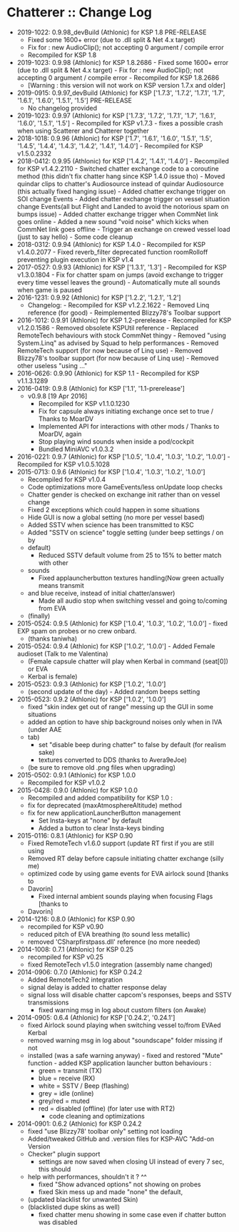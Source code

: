 # Chatterer :: Change Log

* 2019-1022: 0.9.98_devBuild (Athlonic) for KSP 1.8 PRE-RELEASE
	+ Fixed some 1600+ error (due to .dll split & Net 4.x target)
	+ Fix for : new AudioClip(); not accepting 0 argument / compile error
	+ Recompiled for KSP 1.8
* 2019-1023: 0.9.98 (Athlonic) for KSP 1.8.2686
		- Fixed some 1600+ error (due to .dll split & Net 4.x target)
		- Fix for : new AudioClip(); not accepting 0 argument / compile error
		- Recompiled for KSP 1.8.2686
	+ [Warning : this version will not work on KSP version 1.7.x and older]
* 2019-0915: 0.9.97_devBuild (Athlonic) for KSP ['1.7.3', '1.7.2', '1.7.1', '1.7', '1.6.1', '1.6.0', '1.5.1', '1.5'] PRE-RELEASE
	+ No changelog provided
* 2019-1023: 0.9.97 (Athlonic) for KSP ['1.7.3', '1.7.2', '1.7.1', '1.7', '1.6.1', '1.6.0', '1.5.1', '1.5']
		- Recompiled for KSP v1.7.3
		- fixes a possible crash when using Scatterer and Chatterer together
* 2018-1018: 0.9.96 (Athlonic) for KSP ['1.7', '1.6.1', '1.6.0', '1.5.1', '1.5', '1.4.5', '1.4.4', '1.4.3', '1.4.2', '1.4.1', '1.4.0']
		- Recompiled for KSP v1.5.0.2332
* 2018-0412: 0.9.95 (Athlonic) for KSP ['1.4.2', '1.4.1', '1.4.0']
		- Recompiled for KSP v1.4.2.2110
		- Switched chatter exchange code to a coroutine method (this didn't fix chatter hang since KSP 1.4.0 issue tho)
		- Moved quindar clips to chatter's Audiosource instead of quindar Audiosource (this actually fixed hanging issue)
		- Added chatter exchange trigger on SOI change Events
		- Added chatter exchange trigger on vessel situation change Events(all but Flight and Landed to avoid the notorious spam on bumps issue)
		- Added chatter exchange trigger when CommNet link goes online
		- Added a new sound "void noise" which kicks when CommNet link goes offline
		- Trigger an exchange on crewed vessel load (just to say hello)
		- Some code cleanup
* 2018-0312: 0.9.94 (Athlonic) for KSP 1.4.0
		- Recompiled for KSP v1.4.0.2077
		- Fixed reverb_filter deprecated function roomRolloff preventing plugin execution in KSP v1.4
* 2017-0527: 0.9.93 (Athlonic) for KSP ['1.3.1', '1.3']
		- Recompiled for KSP v1.3.0.1804
		- Fix for chatter spam on jumps (avoid exchange to trigger every time vessel leaves the ground)
		- Automatically mute all sounds when game is paused
* 2016-1231: 0.9.92 (Athlonic) for KSP ['1.2.2', '1.2.1', '1.2']
	+ Changelog:
			- Recompiled for KSP v1.2.2.1622
			- Removed Linq reference (for good)
			- Reimplemented Blizzy78's Toolbar support
* 2016-1012: 0.9.91 (Athlonic) for KSP 1.2-prerelease
		- Recompiled for KSP v1.2.0.1586
		- Removed obsolete KSPUtil reference
		- Replaced RemoteTech behaviours with stock CommNet thingy
		- Removed "using System.Linq" as advised by Squad to help performances
		- Removed RemoteTech support (for now because of Linq use)
		- Removed Blizzy78's toolbar support (for now because of Linq use)
		- Removed other useless "using ..."
* 2016-0626: 0.9.90 (Athlonic) for KSP 1.1
		- Recompiled for KSP v1.1.3.1289
* 2016-0419: 0.9.8 (Athlonic) for KSP ['1.1', '1.1-prerelease']
	+ v0.9.8 [19 Apr 2016]
		- Recompiled for KSP v1.1.0.1230
		- Fix for capsule always initiating exchange once set to true / Thanks to MoarDV
		- Implemented API for interactions with other mods / Thanks to MoarDV, again
		- Stop playing wind sounds when inside a pod/cockpit
		- Bundled MiniAVC v1.0.3.2
* 2016-0221: 0.9.7 (Athlonic) for KSP ['1.0.5', '1.0.4', '1.0.3', '1.0.2', '1.0.0']
		- Recompiled for KSP v1.0.5.1028
* 2015-0713: 0.9.6 (Athlonic) for KSP ['1.0.4', '1.0.3', '1.0.2', '1.0.0']
	+ Recompiled for KSP v1.0.4
	+ Code optimizations more GameEvents/less onUpdate loop checks
	+ Chatter gender is checked on exchange init rather than on vessel change
	+ Fixed 2 exceptions which could happen in some situations
	+ Hide GUI is now a global setting (no more per vessel based)
	+ Added SSTV when science has been transmitted to KSC
	+ Added "SSTV on science" toggle setting (under beep settings / on by
	+ default)
		- Reduced SSTV default volume from 25 to 15% to better match with other
	+ sounds
		- Fixed applauncherbutton textures handling(Now green actually means transmit
	+ and blue receive, instead of initial chatter/answer)
		- Made all audio stop when switching vessel and going to/coming from EVA
	+ (finally)
* 2015-0524: 0.9.5 (Athlonic) for KSP ['1.0.4', '1.0.3', '1.0.2', '1.0.0']
		- fixed EXP spam on probes or no crew onbard.
	+ (thanks taniwha)
* 2015-0524: 0.9.4 (Athlonic) for KSP ['1.0.2', '1.0.0']
		- Added Female audioset (Talk to me Valentina)
	+ (Female capsule chatter will play when Kerbal in command (seat[0]) or EVA
	+ Kerbal is female)
* 2015-0523: 0.9.3 (Athlonic) for KSP ['1.0.2', '1.0.0']
	+ (second update of the day)
			- Added random beeps setting
* 2015-0523: 0.9.2 (Athlonic) for KSP ['1.0.2', '1.0.0']
	+ fixed "skin index get out of range" messing up the GUI in some situations
	+ added an option to have ship background noises only when in IVA (under AAE
	+ tab)
		- set "disable beep during chatter" to false by default (for realism sake)
		- textures converted to DDS (thanks to Avera9eJoe)
	+ (be sure to remove old .png files when upgrading)
* 2015-0502: 0.9.1 (Athlonic) for KSP 1.0.0
	+ Recompiled for KSP v1.0.2
* 2015-0428: 0.9.0 (Athlonic) for KSP 1.0.0
	+ Recompiled and added compatibility for KSP 1.0 :
	+ fix for deprecated (maxAtmosphereAltitude) method
	+ fix for new applicationLauncherButton management
		- Set Insta-keys at "none" by default
		- Added a button to clear Insta-keys binding
* 2015-0116: 0.8.1 (Athlonic) for KSP 0.90
	+ Fixed RemoteTech v1.6.0 support (update RT first if you are still using
	+ Removed RT delay before capsule initiating chatter exchange (silly me)
	+ optimized code by using game events for EVA airlock sound [thanks to
	+ Davorin]
		- Fixed internal ambient sounds playing when focusing Flags [thanks to
	+ Davorin]
* 2014-1216: 0.8.0 (Athlonic) for KSP 0.90
	+ recompiled for KSP v0.90
	+ reduced pitch of EVA breathing (to sound less metallic)
	+ removed 'CSharpfirstpass.dll' reference (no more needed)
* 2014-1008: 0.7.1 (Athlonic) for KSP 0.25
	+ recompiled for KSP v0.25
	+ fixed RemoteTech v1.5.0 integration (assembly name changed)
* 2014-0906: 0.7.0 (Athlonic) for KSP 0.24.2
	+ Added RemoteTech2 integration
	+ signal delay is added to chatter response delay
	+ signal loss will disable chatter capcom's responses, beeps and SSTV transmissions
		- fixed warning msg in log about custom filters (on Awake)
* 2014-0905: 0.6.4 (Athlonic) for KSP ['0.24.2', '0.24.1']
	+ fixed Airlock sound playing when switching vessel to/from EVAed Kerbal
	+ removed warning msg in log about "soundscape" folder missing if not
	+ installed (was a safe warning anyway)
			- fixed and restored "Mute" function
			- added KSP application launcher button behaviours :
		- green = transmit (TX)
		- blue = receive (RX)
		- white = SSTV / Beep (flashing)
		- grey = idle (online)
		- grey/red = muted
		- red = disabled (offline) (for later use with RT2)
			- code cleaning and optimizations
* 2014-0901: 0.6.2 (Athlonic) for KSP 0.24.2
	+ fixed "use Blizzy78' toolbar only" setting not loading
	+ Added/tweaked GitHub and .version files for KSP-AVC "Add-on Version
	+ Checker" plugin support
		- settings are now saved when closing UI instead of every 7 sec, this should
	+ help with performances, shouldn't it ? ^^
		- fixed "Show advanced options" not showing on probes
		- fixed Skin mess up and made "none" the default,
	+ (updated blacklist for unwanted Skin)
	+ (blacklisted dupe skins as well)
		- fixed chatter menu showing in some case even if chatter button was disabled
